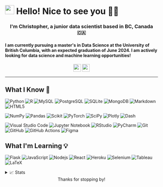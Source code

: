 <h1><img src="https://emojis.slackmojis.com/emojis/images/1531849430/4246/blob-sunglasses.gif?1531849430" width="30"/> Hello! Nice to see you 👋🏼</h1>
<h3 align="center">I'm Christopher, a junior data scientist based in BC, Canada 🇨🇦<h3>
<h4>I am currently pursuing a master's in Data Science at the University of British Columbia, with an expected graduation of June 2024. I am actively looking for data science and machine learning opportunities!<h4>

<p align="center">
  <a href="https://www.linkedin.com/in/christopherprasetyamulya/" target="_blank"><img height="25" src = "https://img.shields.io/badge/-LinkedIn-0e76a8?style=for-the-badge&logo=Linkedin&logoColor=white"></a>
  <a href="https://cprasetya2000.wixsite.com/christopher-mulya" target="_blank"><img height="25" src="https://img.shields.io/badge/Portfolio Website-3b5998?style=for-the-badge&logo=google-chrome&logoColor=white"></a>
</p>
  
----

## What I Know 🧠

![Python](https://img.shields.io/badge/Python-3670A0?style=flat-square&logo=Python&logoColor=ffdd54)
![R](https://img.shields.io/badge/R-%23276DC3.svg?style=flat-square&logo=R&logoColor=white)
![MySQL](https://img.shields.io/badge/MySQL-%2300f.svg?style=flat-square&logo=MySQL&logoColor=white)
![PostgreSQL](https://img.shields.io/badge/-PostgreSQL-336791?style=flat-square&logo=postgresql&logoColor=white)
![SQLite](https://img.shields.io/badge/SQLite-%2307405e.svg?style=flat-square&logo=SQLite&logoColor=white)
![MongoDB](https://img.shields.io/badge/-MongoDB-47A248?style=flat-square&logo=mongodb&logoColor=white)
![Markdown](https://img.shields.io/badge/Markdown-%23000000.svg?style=flat-square&logo=Markdown&logoColor=white)
![HTML5](https://img.shields.io/badge/-HTML5-E34F26?style=flat-square&logo=html5&logoColor=white)

![NumPy](https://img.shields.io/badge/numpy-%23013243.svg?style=flat-square&logo=numpy&logoColor=white)
![Pandas](https://img.shields.io/badge/pandas-%23150458.svg?style=flat-square&logo=pandas&logoColor=white)
![Scikit](https://img.shields.io/badge/scikit_learn-F7931E?style=flat-square&logo=scikit-learn&logoColor=white)
![PyTorch](https://img.shields.io/badge/PyTorch-%23EE4C2C.svg?style=flat-square&logo=PyTorch&logoColor=white)
![SciPy](https://img.shields.io/badge/SciPy-%230C55A5.svg?style=flat-square&logo=scipy&logoColor=%white)
![Plotly](https://img.shields.io/badge/Plotly-%233F4F75.svg?style=flat-square&logo=plotly&logoColor=white)
![Dash](https://img.shields.io/badge/Dash-008DE4?style=flat-square&logo=dash&logoColor=white)

![Visual Studio Code](https://img.shields.io/badge/-VSCode-007ACC?style=flat-square&logo=visual-studio-code&logoColor=white)
![Jupyter Notebook](https://img.shields.io/badge/Jupyter-F37626.svg?style=flat-square&logo=Jupyter&logoColor=white)
![RStudio](https://img.shields.io/badge/RStudio-4285F4?style=flat-square&logo=rstudio&logoColor=white)
![PyCharm](https://img.shields.io/badge/PyCharm-143?style=flat-square&logo=PyCharm&logoColor=black&color=black&labelColor=green)
![Git](https://img.shields.io/badge/-Git-black?style=flat-square&logo=git)
![GitHub](https://img.shields.io/badge/-GitHub-181717?style=flat-square&logo=github)
![GitHub Actions](https://img.shields.io/badge/-GithubActions-2088FF?style=flat-square&logo=github-actions&logoColor=white)
![Figma](https://img.shields.io/badge/-Figma-F24E1E?style=flat-square&logo=figma&logoColor=white)

## What I'm Learning 💡

![Flask](https://img.shields.io/badge/Flask-000000?style=flat-square&logo=flask&logoColor=white)
![JavaScript](https://img.shields.io/badge/-JavaScript-F7DF1E?style=flat-square&logo=javascript&logoColor=black)
![Nodejs](https://img.shields.io/badge/-Nodejs-339933?style=flat-square&logo=Node.js&logoColor=white)
![React](https://img.shields.io/badge/React-20232A?style=flat-square&logo=react&logoColor=61DAFB)
![Heroku](https://img.shields.io/badge/-Heroku-430098?style=flat-square&logo=heroku)
![Selenium](https://img.shields.io/badge/Selenium-43B02A?style=flat-square&logo=Selenium&logoColor=white)
![Tableau](https://img.shields.io/badge/Tableau-E97627?style=flat-square&logo=Tableau&logoColor=white)
![LaTeX](https://img.shields.io/badge/LaTeX-%23008080.svg?style=flat-square&logo=LaTeX&logoColor=white)

<details>
<summary>📈 Stats</summary>
<br>
  
![Profile Summary](http://github-profile-summary-cards.vercel.app/api/cards/profile-details?username=cmulya&theme=prussian)
  
![](http://github-profile-summary-cards.vercel.app/api/cards/repos-per-language?username=cmulya&theme=prussian)

![](http://github-profile-summary-cards.vercel.app/api/cards/most-commit-language?username=cmulya&theme=prussian)
  
<br>
</details>
  
<div align="center">Thanks for stopping by!</div>
